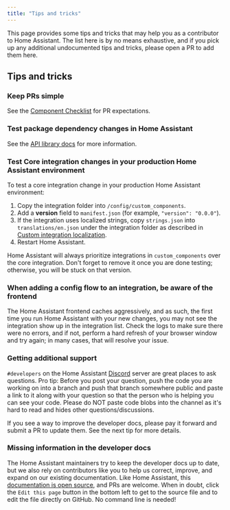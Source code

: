 ```yaml
---
title: "Tips and tricks"
---
```


This page provides some tips and tricks that may help you as a contributor to Home Assistant. The list here is by no means exhaustive, and if you pick up any additional undocumented tips and tricks, please open a PR to add them here.

## Tips and tricks

### Keep PRs simple

See the [Component Checklist](/docs/creating_component_code_review#5-make-your-pull-request-as-small-as-possible) for PR expectations.

### Test package dependency changes in Home Assistant

See the [API library docs](/docs/api_lib_index#trying-your-library-inside-home-assistant) for more information.

### Test Core integration changes in your production Home Assistant environment

To test a core integration change in your production Home Assistant environment:
1. Copy the integration folder into `/config/custom_components`.
2. Add a **version** field to `manifest.json` (for example, `"version": "0.0.0"`).
3. If the integration uses localized strings, copy `strings.json` into `translations/en.json` under the integration folder as described in [Custom integration localization](/docs/internationalization/custom_integration).
4. Restart Home Assistant.

Home Assistant will always prioritize integrations in `custom_components` over the core integration. Don't forget to remove it once you are done testing; otherwise, you will be stuck on that version.

### When adding a config flow to an integration, be aware of the frontend

The Home Assistant frontend caches aggressively, and as such, the first time you run Home Assistant with your new changes, you may not see the integration show up in the integration list. Check the logs to make sure there were no errors, and if not, perform a hard refresh of your browser window and try again; in many cases, that will resolve your issue.

### Getting additional support

`#developers` on the Home Assistant [Discord](https://www.home-assistant.io/join-chat/) server are great places to ask questions. Pro tip: Before you post your question, push the code you are working on into a branch and push that branch somewhere public and paste a link to it along with your question so that the person who is helping you can see your code. Please do NOT paste code blobs into the channel as it's hard to read and hides other questions/discussions.

If you see a way to improve the developer docs, please pay it forward and submit a PR to update them. See the next tip for more details.

### Missing information in the developer docs

The Home Assistant maintainers try to keep the developer docs up to date, but we also rely on contributors like you to help us correct, improve, and expand on our existing documentation. Like Home Assistant, this [documentation is open source](https://github.com/home-assistant/developers.home-assistant), and PRs are welcome. When in doubt, click the `Edit this page` button in the bottom left to get to the source file and to edit the file directly on GitHub. No command line is needed!
